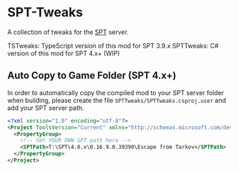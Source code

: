 # SPT-Tweaks

A collection of tweaks for the [SPT](https://sp-tarkov.com/) server.

TSTweaks: TypeScript version of this mod for SPT 3.9.x
SPTTweaks: C# version of this mod for SPT 4.x+ (WIP)

## Auto Copy to Game Folder (SPT 4.x+)

In order to automatically copy the compiled mod to your SPT server folder when building,
please create the file `SPTTweaks/SPTTweaks.csproj.user` and add your SPT server path.

```xml
<?xml version="1.0" encoding="utf-8"?>
<Project ToolsVersion="Current" xmlns="http://schemas.microsoft.com/developer/msbuild/2003">
  <PropertyGroup>
    <!-- Set YOUR OWN SPT path here -->
    <SPTPath>T:\SPT\4.0.x\0.16.9.0.39390\Escape from Tarkov</SPTPath>
  </PropertyGroup>
</Project>
```
